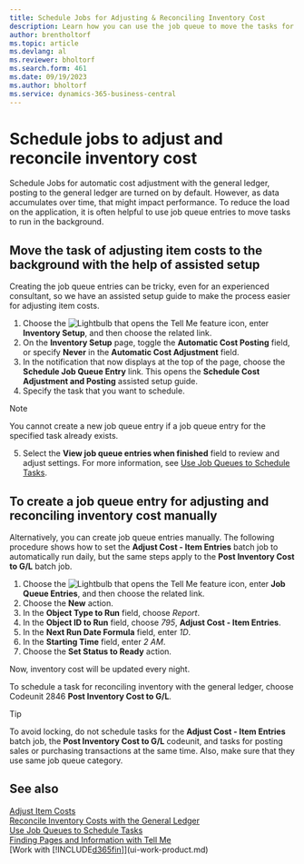 ```yaml
---
title: Schedule Jobs for Adjusting & Reconciling Inventory Cost
description: Learn how you can use the job queue to move the tasks for adjusting inventory cost or reconciling it with the general ledger to the background. For example, if your company runs many tasks or processes many transactions.
author: brentholtorf
ms.topic: article
ms.devlang: al
ms.reviewer: bholtorf
ms.search.form: 461
ms.date: 09/19/2023
ms.author: bholtorf
ms.service: dynamics-365-business-central
---
```

# Schedule jobs to adjust and reconcile inventory cost

Schedule Jobs for automatic cost adjustment with the general ledger, posting to the general ledger are turned on by default.
However, as data accumulates over time, that might impact performance. To reduce the load on the application, it is often helpful to use job queue entries to move tasks to run in the background.

## Move the task of adjusting item costs to the background with the help of assisted setup

Creating the job queue entries can be tricky, even for an experienced consultant, so we have an assisted setup guide to make the process easier for adjusting item costs.  

1. Choose the ![Lightbulb that opens the Tell Me feature](media/ui-search/search_small.png "Tell me what you want to do") icon, enter **Inventory Setup**, and then choose the related link.  
2. On the **Inventory Setup** page, toggle the **Automatic Cost Posting** field, or specify **Never** in the **Automatic Cost Adjustment** field.  
3. In the notification that now displays at the top of the page, choose the **Schedule Job Queue Entry** link. This opens the **Schedule Cost Adjustment and Posting** assisted setup guide.  
4. Specify the task that you want to schedule.  

  > [!NOTE]
  > You cannot create a new job queue entry if a job queue entry for the specified task already exists.

5. Select the **View job queue entries when finished** field to review and adjust settings. For more information, see [Use Job Queues to Schedule Tasks](admin-job-queues-schedule-tasks.md).  

## To create a job queue entry for adjusting and reconciling inventory cost manually

Alternatively, you can create job queue entries manually. The following procedure shows how to set the **Adjust Cost - Item Entries** batch job to automatically run daily, but the same steps apply to the **Post Inventory Cost to G/L** batch job.  

1. Choose the ![Lightbulb that opens the Tell Me feature](media/ui-search/search_small.png "Tell me what you want to do") icon, enter **Job Queue Entries**, and then choose the related link.  
2. Choose the **New** action.  
3. In the **Object Type to Run** field, choose *Report*.  
4. In the **Object ID to Run** field, choose *795*, **Adjust Cost - Item Entries**.  
5. In the **Next Run Date Formula** field, enter *1D*.
6. In the **Starting Time** field, enter *2 AM*.
7. Choose the **Set Status to Ready** action.

Now, inventory cost will be updated every night.  

To schedule a task for reconciling inventory with the general ledger, choose Codeunit 2846 **Post Inventory Cost to G/L**.

> [!TIP]
> To avoid locking, do not schedule tasks for the **Adjust Cost - Item Entries** batch job, the **Post Inventory Cost to G/L** codeunit, and tasks for posting sales or purchasing transactions at the same time. Also, make sure that they use same job queue category.

## See also

[Adjust Item Costs](inventory-how-adjust-item-costs.md)  
[Reconcile Inventory Costs with the General Ledger](finance-how-to-post-inventory-costs-to-the-general-ledger.md)  
[Use Job Queues to Schedule Tasks](admin-job-queues-schedule-tasks.md)  
[Finding Pages and Information with Tell Me](ui-search.md)  
[Work with [!INCLUDE[d365fin](includes/d365fin_md.md)]](ui-work-product.md)  
